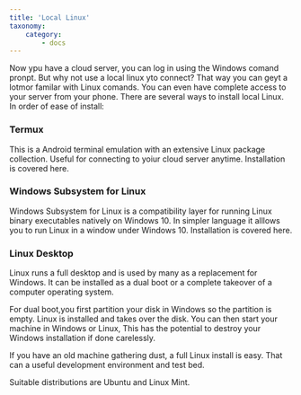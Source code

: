 ```yaml
---
title: 'Local Linux'
taxonomy:
    category:
        - docs
---
```


Now ypu have a cloud server, you can log in using the Windows comand pronpt. But why not use a local linux yto connect? That way you can geyt a lotmor familar with Linux comands. You can even have complete access to your server from your phone.
There are several ways to install local Linux. In order of ease of install:

### Termux

This is a Android terminal emulation with an extensive Linux package collection.  Useful for connecting to yoiur cloud server anytime. Installation is covered here.

### Windows Subsystem for Linux

Windows Subsystem for Linux is a compatibility layer for running Linux binary executables natively on Windows 10. In simpler language it alllows you to run Linux in a window under Windows 10. Installation is covered here.

### Linux Desktop

Linux runs a full desktop and is used by many as a replacement for Windows. It can be installed as  a dual boot  or a complete takeover of a computer operating system.

For dual boot,you first partition your disk in Windows so the partition is empty.  Linux is installed and takes over the disk. You can then start your machine in Windows or Linux, This has the potential to destroy your Windows installation if done carelessly.

If you have an old machine gathering dust, a full Linux install is easy. That can a useful development environment and test bed.

Suitable distributions are Ubuntu and Linux Mint.
